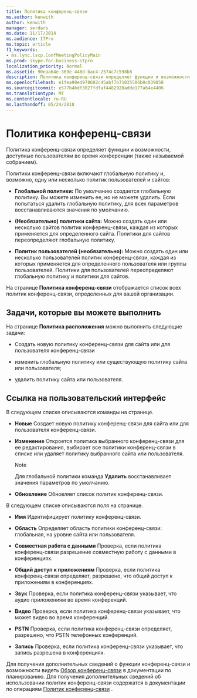 ```yaml
---
title: Политика конференц-связи
ms.author: kenwith
author: kenwith
manager: serdars
ms.date: 11/17/2014
ms.audience: ITPro
ms.topic: article
f1_keywords:
- ms.lync.lscp.ConfMeetingPolicyMain
ms.prod: skype-for-business-itpro
localization_priority: Normal
ms.assetid: 90eaa64e-369e-448d-bac4-2574c7c598b8
description: Политика конференц-связи определяет функции и возможности, доступные пользователям во время конференции (также называемой собранием).
ms.openlocfilehash: e1fea90ed978602c45abf7b71035506b0c039058
ms.sourcegitcommit: e577b4bdf3827fdfaf4482928adde177a64e4406
ms.translationtype: MT
ms.contentlocale: ru-RU
ms.lasthandoff: 05/24/2018
---
```

# <a name="conferencing-policy"></a>Политика конференц-связи
 
Политика конференц-связи определяет функции и возможности, доступные пользователям во время конференции (также называемой собранием).
  
Политики конференц-связи включают глобальную политику и, возможно, одну или несколько политик пользователей и сайтов:
  
- **Глобальной политики:** По умолчанию создается глобальную политику. Вы можете изменить ее, но не можете удалить. Если попытаться удалить глобальную политику, для всех параметров восстанавливаются значения по умолчанию.
    
- **(Необязательно) политики сайта:** Можно создать один или несколько сайтов политик конференц-связи, каждая из которых применяется для определенного сайта. Политики для сайтов переопределяют глобальную политику.
    
- **Политик пользователей (необязательно):** Можно создать один или несколько пользователей политик конференц-связи, каждая из которых применяется для определенного пользователя или группы пользователей. Политики для пользователей переопределяют глобальную политику и политики для сайтов.
    
На странице **Политика конференц-связи** отображается список всех политик конференц-связи, определенных для вашей организации.
  
## <a name="tasks-you-can-perform"></a>Задачи, которые вы можете выполнить

На странице **Политика расположения** можно выполнить следующие задачи:
  
- Создать новую политику конференц-связи для сайта или для пользователя конференц-связи
    
- изменить глобальную политику или существующую политику сайта или пользователя;
    
- удалить политику сайта или пользователя.
    
## <a name="ui-reference"></a>Ссылка на пользовательский интерфейс

В следующем списке описываются команды на странице.
  
- **Новые** Создает новую политику конференц-связи для сайта или для пользователя конференц-связи.
    
- **Изменение** Откроется политика выбранного конференц-связи для ее редактирования, выбирает все политики конференц-связи в списке или удаляет политику выбранного сайта или пользователя.
    
    > [!NOTE]
    > Для глобальной политики команда **Удалить** восстанавливает значения параметров по умолчанию.
  
- **Обновление** Обновляет список политик конференц-связи.
    
В следующем списке описываются поля на странице.
  
- **Имя** Идентифицирует политику конференц-связи.
    
- **Область** Определяет область политики конференц-связи: глобальная, на уровне сайта или пользователя.
    
- **Совместная работа с данными** Проверка, если политика конференц-связи разрешение совместную работу с данными в конференциях.
    
- **Общий доступ к приложениям** Проверка, если политика конференц-связи определяет, разрешено, что общий доступ к приложениям в конференциях.
    
- **Звук** Проверка, если политика конференц-связи указывает, что аудио приложениям во время конференций.
    
- **Видео** Проверка, если политика конференц-связи указывает, что может видео во время конференций.
    
- **PSTN** Проверка, если политика конференц-связи определяет, разрешено, что PSTN телефонных конференций.
    
- **Запись** Проверка, если политика конференц-связи указывает, что запись разрешена в конференциях.
    
Для получения дополнительных сведений о функции конференц-связи и возможности видеть [Обзор конференц-связи](http://technet.microsoft.com/library/5bb90e69-3d4f-4d59-a1ee-2550de84439f.aspx) в документации по планированию. Для получения дополнительных сведений об использовании политик конференц-связи содержатся в документации по операциям [Политик конференц-связи](http://technet.microsoft.com/library/8f92eb7c-ee66-4df6-a726-4bff93b122cb.aspx) .
  

